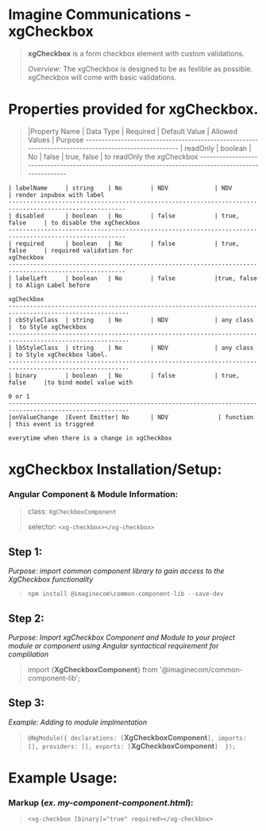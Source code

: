 # Imagine Communications - xgCheckbox

>   **xgCheckbox** is a form checkbox element with custom validations.
>   
>   *Overview:*  The xgCheckbox is designed to be as fexlible as possible. xgCheckbox will come with basic validations.

# Properties provided for xgCheckbox.
>   |Property Name  | Data Type | Required  | Default Value  | Allowed Values   |    Purpose                     -----------------------------------------------------------------------------------------------------
    | readOnly      | boolean   | No        | false          | true, false      | to readOnly the xgCheckbox
    ------------------------------------------------------------------------------------------------------

    | labelName     | string    | No        | NDV             | NDV             | render inpubox with label
    -------------------------------------------------------------------------------------------------------
    | disabled      | boolean   | No        | false           | true, false     | to disable the xgCheckbox
    -------------------------------------------------------------------------------------------------------
    | required      | boolean   | No        | false           | true, false     | required validation for                                                                                 xgCheckbox
    -------------------------------------------------------------------------------------------------------
    | labelLeft     | boolean   | No        | false           |true, false      | to Align Label before 
                                                                                  xgCheckbox
    --------------------------------------------------------------------------------------------------------
    | cbStyleClass  | string    | No        | NDV             | any class       |  to Style xgCheckbox
    --------------------------------------------------------------------------------------------------------
    | lbStyleClass  | string    | No        | NDV             | any class       | to Style xgCheckbox label.
    --------------------------------------------------------------------------------------------------------
    | binary        | boolean   | No        | false           | true, false     |to bind model value with
                                                                                  0 or 1    
    --------------------------------------------------------------------------------------------------------
    |onValueChange  |Event Emitter| No      | NDV              | function       | this event is triggred 
                                                                                  everytime when there is a change in xgCheckbox

# xgCheckbox Installation/Setup:

### Angular Component & Module Information:

> 
>   class:    `XgCheckboxComponent`
> 
>   selector:   `<xg-checkbox></xg-checkbox>`

## Step 1: 
*Purpose: import common component library to gain access to the XgCheckbox functionality*

>   `npm install @imaginecom\common-component-lib --save-dev`
> 

## Step 2: 
*Purpose:  Import xgCheckbox Component and Module to your project module or component using Angular syntactical requirement for complilation*

> import {**XgCheckboxComponent**} from '@imaginecom/common-component-lib';


## Step 3:
*Example: Adding to module implmentation*
>   `@NgModule({
>       declarations: [`**XgCheckboxComponent**`],
>       imports: [],
>       providers: [],
>       exports: [`**XgCheckboxComponent**`] 
> });`

# Example Usage: 
    
### Markup (*ex. my-component-component.html*):
> `<xg-checkbox [binary]="true" required></xg-checkbox>`